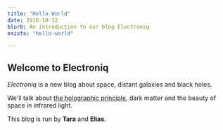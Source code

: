 ```yaml
---
title: "Hello World"
date: 2016-10-12
blurb: An introduction to our blog Electroniq
exists: "hello-world"

---
```


## Welcome to Electroniq

*Electroniq* is a new blog about space, distant galaxies and black holes.

We'll talk about [the holographic principle](https://en.wikipedia.org/wiki/Holographic_principle), dark matter and the beauty of space in infrared light.

This blog is run by **Tara** and **Elias**.
